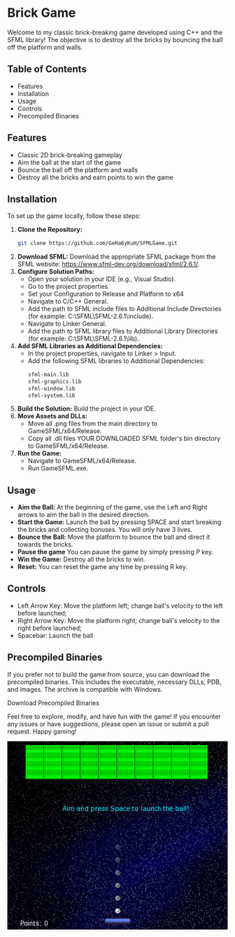 # Brick Game

Welcome to my classic brick-breaking game developed using C++ and the SFML library! The objective is to destroy all the bricks by bouncing the ball off the platform and walls.

## Table of Contents
- Features
- Installation
- Usage
- Controls
- Precompiled Binaries

## Features
- Classic 2D brick-breaking gameplay
- Aim the ball at the start of the game
- Bounce the ball off the platform and walls
- Destroy all the bricks and earn points to win the game

## Installation
To set up the game locally, follow these steps:

1. **Clone the Repository:**
    ```bash
    git clone https://github.com/GeHa6yKuH/SFMLGame.git
    ```
2. **Download SFML:** Download the appropriate SFML package from the SFML website: https://www.sfml-dev.org/download/sfml/2.6.1/.
3. **Configure Solution Paths:**
    - Open your solution in your IDE (e.g., Visual Studio).
    - Go to the project properties.
    - Set your Configuration to Release and Platform to x64
    - Navigate to C/C++ General.
    - Add the path to SFML include files to Additional Include Directories (for example: C:\SFML\SFML-2.6.1\include).
    - Navigate to Linker General.
    - Add the path to SFML library files to Additional Library Directories (for example: C:\SFML\SFML-2.6.1\lib).
4. **Add SFML Libraries as Additional Dependencies:**
    - In the project properties, navigate to Linker > Input.
    - Add the following SFML libraries to Additional Dependencies:
        ```vbnet
        sfml-main.lib
        sfml-graphics.lib
        sfml-window.lib
        sfml-system.lib
        ```
5. **Build the Solution:** Build the project in your IDE.
6. **Move Assets and DLLs:**
    - Move all .png files from the main directory to GameSFML/x64/Release.
    - Copy all .dll files YOUR DOWNLOADED SFML folder's bin directory to GameSFML/x64/Release.
7. **Run the Game:**
    - Navigate to GameSFML/x64/Release.
    - Run GameSFML.exe.

## Usage
- **Aim the Ball:** At the beginning of the game, use the Left and Right arrows to aim the ball in the desired direction.
- **Start the Game:** Launch the ball by pressing SPACE and start breaking the bricks and collecting bonuses. You will only have 3 lives.
- **Bounce the Ball:** Move the platform to bounce the ball and direct it towards the bricks.
- **Pause the game** You can pause the game by simply pressing P key.
- **Win the Game:** Destroy all the bricks to win.
- **Reset:** You can reset the game any time by pressing R key.

## Controls
- Left Arrow Key: Move the platform left; change ball's velocity to the left before launched;
- Right Arrow Key: Move the platform right; change ball's velocity to the right before launched;
- Spacebar: Launch the ball

## Precompiled Binaries
If you prefer not to build the game from source, you can download the precompiled binaries. This includes the executable, necessary DLLs, PDB, and images. The archive is compatible with Windows.

Download Precompiled Binaries

Feel free to explore, modify, and have fun with the game! If you encounter any issues or have suggestions, please open an issue or submit a pull request. Happy gaming!

![gameimg](game_image.png)
